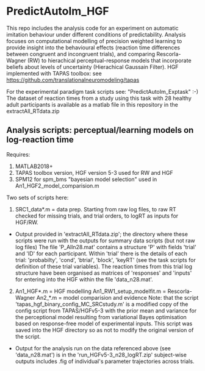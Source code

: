 # PredictAutoIm_HGF
This repo includes the analysis code for an experiment on automatic imitation behaviour under different conditions of predictability. Analysis focuses on computational modelling of precision weighted learning to provide insight into the behavioural effects (reaction time differences between congruent and incongruent trials), and comparing Rescorla-Wagner (RW) to hierachical perceptual-response models that incorporate beliefs about levels of uncertainty (Hierachical Gaussain Filter). HGF implemented with TAPAS toolbox: see https://github.com/translationalneuromodeling/tapas 

For the experimental paradigm task scripts see: "PredictAutoIm_Exptask" :-) 
The dataset of reaction times from a study using this task with 28 healthy adult participants is available as a matlab file in this repository in the extractAll_RTdata.zip 


## Analysis scripts: perceptual/learning models on log-reaction time 
Requires:
  1) MATLAB2018+  
  2) TAPAS toolbox version, HGF version 5-3 used for RW and HGF  
  3) SPM12 for spm_bms "bayesian model selection" used in An1_HGF2_model_comparision.m
  
Two sets of scripts here:
1) SRC1_data*.m = data prep. Starting from raw log files, to raw RT checked for missing trials, and trial orders, to logRT as inputs for HGF/RW.
* Output provided in 'extractAll_RTdata.zip'; the directory where these scripts were run with the outputs for summary data scripts (but not raw log files)
The file 'P_Alln28.mat' contains a structure 'P' with fields 'trial' and 'ID' for each participant. Within 'trial' there is the details of each trial: 'probabilty', 'cond', 'btrial', 'block', 'keyRT' (see the task scripts for definition of these trial variables).
The reaction times from this trial log structure have been organised as matrices of 'responses' and 'inputs' for entering into the HGF within the file 'data_n28.mat'. 

2) An1_HGF*.m = HGF modelling
   An1_RW1_setup_modelfit.m = Rescorla-Wagner
   An2_*.m = model comparision and evidence
   Note: that the script 'tapas_hgf_binary_config_MC_SRCstudy.m' is a modified copy of the config script from TAPAS/HGFv5-3 with the prior mean and variance for the perceptional model resulting from variational Bayes optimisation based on response-free model of experimental inputs.  This script was saved into the HGF directory so as not to modify the original version of the script.

* Output for the analysis run on the data referenced above (see 'data_n28.mat') is in the 'run_HGFv5-3_n28_logRT.zip' subject-wise outputs includes .fig of individual's parameter trajectories across trials.


